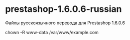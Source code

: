 prestashop-1.6.0.6-russian
==========================
Файлы русскоязычного перевода для Prestashop 1.6.0.6

chown -R www-data /var/www/example.com
